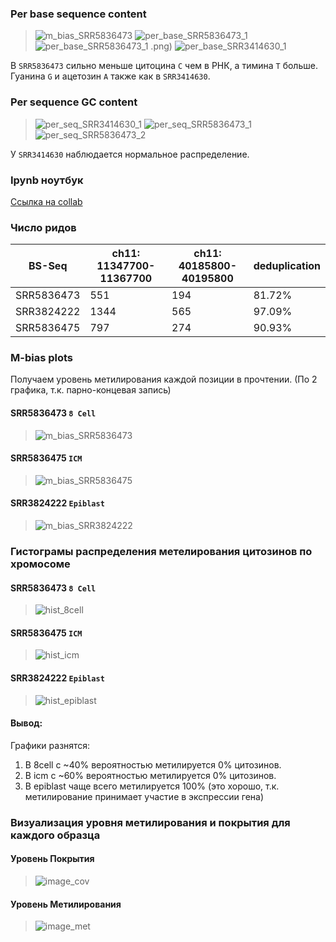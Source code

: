 ### Per base sequence content
>![m_bias_SRR5836473](https://github.com/evpryakhina/hhh/assets/147312734/49b7f90c-2cda-4011-9bec-e3dc261eca52)
>![per_base_SRR5836473_1](https://github.com/evpryakhina/hhh/assets/147312734/b0c7b011-a4c7-485e-9fb9-f4303e89dd61)
>![per_base_SRR5836473_1](https://github.com/evpryakhina/hhh/assets/147312734/5cabb810-3881-4222-9672-171ed2fb761d)
.png)
>![per_base_SRR3414630_1](https://github.com/evpryakhina/hhh/assets/147312734/83fddbfd-efb9-45f5-a5ab-5e0f1c083b18)



В `SRR5836473` сильно меньше цитоцина `C` чем в РНК, a тимина `T` больше. Гуанина `G` и ацетозин `А` также как в `SRR3414630`.

### Per sequence GC content
>![per_seq_SRR3414630_1](https://github.com/evpryakhina/hhh/assets/147312734/e9c33067-42e2-4ee5-8466-bf3e73f35c8a)
>![per_seq_SRR5836473_1](https://github.com/evpryakhina/hhh/assets/147312734/b65a56c3-f02a-427b-8f2f-5cf1f037bbea)
>![per_seq_SRR5836473_2](https://github.com/evpryakhina/hhh/assets/147312734/9b4f0f7b-84db-4465-956b-c96589f507c1)


У `SRR3414630` наблюдается нормальное распределение.

### Ipynb ноутбук
[Ссылка на collab](https://colab.research.google.com/drive/1ftUthNrbVSmB6BnRRgjSMIz-ik_7vIS6?usp=sharing)

### Число ридов
BS-Seq | ch11: 11347700-11367700 | ch11: 40185800-40195800 | deduplication 
--- | --- | --- | ---
SRR5836473 | 551 | 194 | 81.72%
SRR3824222 | 1344 | 565 | 97.09%
SRR5836475 | 797 | 274 | 90.93%

### M-bias plots

Получаем уровень метилирования каждой позиции в прочтении. (По 2 графика, т.к. парно-концевая запись)

#### SRR5836473 `8 Cell`
>![m_bias_SRR5836473](https://github.com/evpryakhina/hhh/assets/147312734/2e2ad9e9-52e2-452e-b755-1b6c57ff4d12)

#### SRR5836475 `ICM`
>![m_bias_SRR5836475](https://github.com/evpryakhina/hhh/assets/147312734/6f96c14e-bd9f-46f9-a9f8-dba524a2b5bb)


#### SRR3824222 `Epiblast`
>![m_bias_SRR3824222](https://github.com/evpryakhina/hhh/assets/147312734/434a6d05-e777-4482-86dd-f8076dae339d)


### Гистограмы распределения метелирования цитозинов по хромосоме

#### SRR5836473 `8 Cell`
>![hist_8cell](https://github.com/evpryakhina/hhh/assets/147312734/ec6f6dca-2d34-42f9-9472-cffcacc4d049)


#### SRR5836475 `ICM`
>![hist_icm](https://github.com/evpryakhina/hhh/assets/147312734/a7e4a42c-1dce-4a46-bc76-ade57a1defb3)


#### SRR3824222 `Epiblast`
>![hist_epiblast](https://github.com/evpryakhina/hhh/assets/147312734/29aa17cf-4099-4703-952a-018c6984ce0e)


#### Вывод:
Графики разнятся: 

1. В 8cell с ~40% вероятностью метилируется 0% цитозинов.
2. В icm с ~60% вероятностью метилируется 0% цитозинов.
3. В epiblast чаще всего метилируется 100% (это хорошо, т.к. метилирование принимает участие в экспрессии гена)

### Визуализация уровня метилирования и покрытия для каждого образца

#### Уровень Покрытия
>![image_cov](https://github.com/evpryakhina/hhh/assets/147312734/dcf368e8-114f-4112-b3ef-aecb3a670718)


#### Уровень Метилирования
>![image_met](https://github.com/evpryakhina/hhh/assets/147312734/78644248-2322-4c64-92a3-1165598e36ef)

